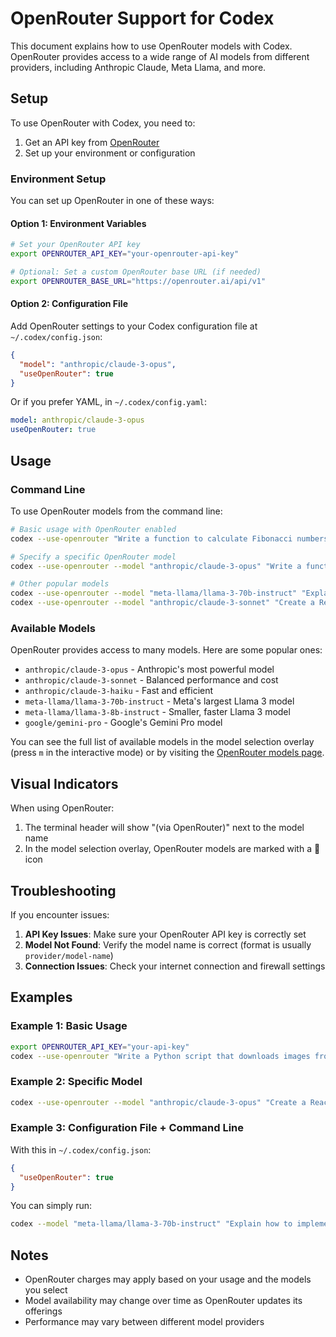 # OpenRouter Support for Codex

This document explains how to use OpenRouter models with Codex. OpenRouter provides access to a wide range of AI models from different providers, including Anthropic Claude, Meta Llama, and more.

## Setup

To use OpenRouter with Codex, you need to:

1. Get an API key from [OpenRouter](https://openrouter.ai/keys)
2. Set up your environment or configuration

### Environment Setup

You can set up OpenRouter in one of these ways:

#### Option 1: Environment Variables

```bash
# Set your OpenRouter API key
export OPENROUTER_API_KEY="your-openrouter-api-key"

# Optional: Set a custom OpenRouter base URL (if needed)
export OPENROUTER_BASE_URL="https://openrouter.ai/api/v1"
```

#### Option 2: Configuration File

Add OpenRouter settings to your Codex configuration file at `~/.codex/config.json`:

```json
{
  "model": "anthropic/claude-3-opus",
  "useOpenRouter": true
}
```

Or if you prefer YAML, in `~/.codex/config.yaml`:

```yaml
model: anthropic/claude-3-opus
useOpenRouter: true
```

## Usage

### Command Line

To use OpenRouter models from the command line:

```bash
# Basic usage with OpenRouter enabled
codex --use-openrouter "Write a function to calculate Fibonacci numbers"

# Specify a specific OpenRouter model
codex --use-openrouter --model "anthropic/claude-3-opus" "Write a function to calculate Fibonacci numbers"

# Other popular models
codex --use-openrouter --model "meta-llama/llama-3-70b-instruct" "Explain quantum computing"
codex --use-openrouter --model "anthropic/claude-3-sonnet" "Create a React component"
```

### Available Models

OpenRouter provides access to many models. Here are some popular ones:

- `anthropic/claude-3-opus` - Anthropic's most powerful model
- `anthropic/claude-3-sonnet` - Balanced performance and cost
- `anthropic/claude-3-haiku` - Fast and efficient
- `meta-llama/llama-3-70b-instruct` - Meta's largest Llama 3 model
- `meta-llama/llama-3-8b-instruct` - Smaller, faster Llama 3 model
- `google/gemini-pro` - Google's Gemini Pro model

You can see the full list of available models in the model selection overlay (press `m` in the interactive mode) or by visiting the [OpenRouter models page](https://openrouter.ai/models).

## Visual Indicators

When using OpenRouter:

1. The terminal header will show "(via OpenRouter)" next to the model name
2. In the model selection overlay, OpenRouter models are marked with a 🔄 icon

## Troubleshooting

If you encounter issues:

1. **API Key Issues**: Make sure your OpenRouter API key is correctly set
2. **Model Not Found**: Verify the model name is correct (format is usually `provider/model-name`)
3. **Connection Issues**: Check your internet connection and firewall settings

## Examples

### Example 1: Basic Usage

```bash
export OPENROUTER_API_KEY="your-api-key"
codex --use-openrouter "Write a Python script that downloads images from a URL"
```

### Example 2: Specific Model

```bash
codex --use-openrouter --model "anthropic/claude-3-opus" "Create a React component for a shopping cart"
```

### Example 3: Configuration File + Command Line

With this in `~/.codex/config.json`:
```json
{
  "useOpenRouter": true
}
```

You can simply run:
```bash
codex --model "meta-llama/llama-3-70b-instruct" "Explain how to implement a binary search tree"
```

## Notes

- OpenRouter charges may apply based on your usage and the models you select
- Model availability may change over time as OpenRouter updates its offerings
- Performance may vary between different model providers

